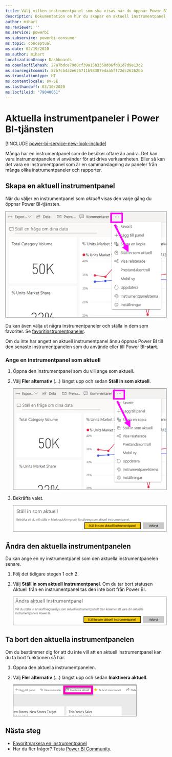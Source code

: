 ```yaml
---
title: Välj vilken instrumentpanel som ska visas när du öppnar Power BI-tjänsten
description: Dokumentation om hur du skapar en aktuell instrumentpanel i Power BI-tjänsten
author: mihart
ms.reviewer: ''
ms.service: powerbi
ms.subservice: powerbi-consumer
ms.topic: conceptual
ms.date: 02/19/2020
ms.author: mihart
LocalizationGroup: Dashboards
ms.openlocfilehash: 27a7bdce79d0cf39a15b3350d06fd01d7d9e13c2
ms.sourcegitcommit: 87b7cb4a2e626711b98387edaa5ff72dc26262bb
ms.translationtype: HT
ms.contentlocale: sv-SE
ms.lasthandoff: 03/10/2020
ms.locfileid: "79040051"
---
```

# <a name="featured-dashboards-in-the-power-bi-service"></a>Aktuella instrumentpaneler i Power BI-tjänsten

[!INCLUDE [power-bi-service-new-look-include](../includes/power-bi-service-new-look-include.md)]

Många har en instrumentpanel som de besöker oftare än andra. Det kan vara instrumentpanelen vi använder för att driva verksamheten. Eller så kan det vara en instrumentpanel som är en sammanslagning av paneler från många olika instrumentpaneler och rapporter.

## <a name="create-a-featured-dashboard"></a>Skapa en aktuell instrumentpanel
När du väljer en instrumentpanel som *aktuell* visas den varje gång du öppnar Power BI-tjänsten. 

![Ikonen Ange som aktuell](./media/end-user-featured/power-bi-dropdown.png)

Du kan även välja ut några instrumentpaneler och ställa in dem som favoriter. Se [favoritinstrumentpaneler](end-user-favorite.md).

Om du inte har angett en aktuell instrumentpanel ännu öppnas Power BI till den senaste instrumentpanelen som du använde eller till Power BI-**start**. 

### <a name="set-a-dashboard-as-featured"></a>Ange en instrumentpanel som aktuell


1. Öppna den instrumentpanel som du vill ange som aktuell. 
2. Välj **Fler alternativ** (…) längst upp och sedan **Ställ in som aktuell**. 
   
    ![Ikonen Ange som aktuell](./media/end-user-featured/power-bi-dropdown.png)
3. Bekräfta valet.
   
    ![Ställ in aktuell instrumentpanel](./media/end-user-featured/power-bi-featured-confirm.png)

## <a name="change-the-featured-dashboard"></a>Ändra den aktuella instrumentpanelen
Du kan ange en ny instrumentpanel som den aktuella instrumentpanelen senare.

1. Följ det tidigare stegen 1 och 2.
   
2. Välj **Ställ in som aktuell instrumentpanel**. Om du tar bort statusen Aktuell från en instrumentpanel tas den inte bort från Power BI. 
   
    ![Meddelande som anger att åtgärden lyckades](./media/end-user-featured/power-bi-unfeature-new.png)

## <a name="remove-the-featured-dashboard"></a>Ta bort den aktuella instrumentpanelen
Om du bestämmer dig för att du inte vill att en aktuell instrumentpanel kan du ta bort funktionen så här.

1. Öppna den aktuella instrumentpanelen.
2. Välj **Fler alternativ** (…) längst upp och sedan **Inaktivera aktuell**.

    ![Inaktivera vald aktuell instrumentpanel](./media/end-user-featured/power-bi-unfeature.png)
   
## <a name="next-steps"></a>Nästa steg
- [Favoritmarkera en instrumentpanel](end-user-favorite.md)    
- Har du fler frågor? Testa [Power BI Community](https://community.powerbi.com/).

